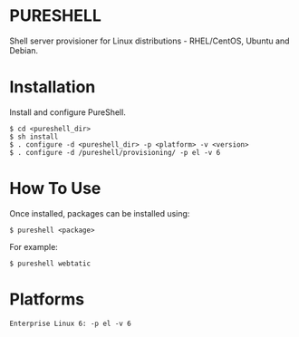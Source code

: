 PURESHELL
=========

Shell server provisioner for Linux distributions - RHEL/CentOS, Ubuntu and Debian.


# Installation

Install and configure PureShell.

    $ cd <pureshell_dir>
    $ sh install
    $ . configure -d <pureshell_dir> -p <platform> -v <version>
    $ . configure -d /pureshell/provisioning/ -p el -v 6

# How To Use

Once installed, packages can be installed using:

    $ pureshell <package>

For example:

    $ pureshell webtatic

# Platforms

    Enterprise Linux 6: -p el -v 6